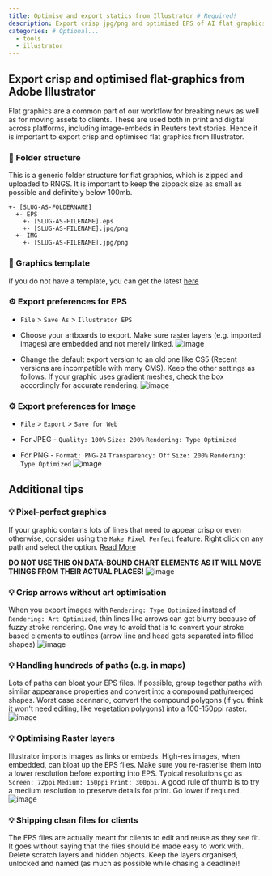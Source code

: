 ```yaml
---
title: Optimise and export statics from Illustrator # Required!
description: Export crisp jpg/png and optimised EPS of AI flat graphics # Required!
categories: # Optional...
  - tools 
  - illustrator
---
```



## Export crisp and optimised flat-graphics from Adobe Illustrator

Flat graphics are a common part of our workflow for breaking news as well as for moving assets to clients. These are used both in print and digital across platforms, including image-embeds in Reuters text stories. Hence it is important to export crisp and optimised flat graphics from Illustrator.

### 📂 Folder structure
This is a generic folder structure for flat graphics, which is zipped and uploaded to RNGS. It is important to keep the zippack size as small as possible and definitely below 100mb.
```
+- [SLUG-AS-FOLDERNAME]
  +- EPS
    +- [SLUG-AS-FILENAME].eps
    +- [SLUG-AS-FILENAME].jpg/png
  +- IMG
    +- [SLUG-AS-FILENAME].jpg/png
```


### 📃 Graphics template
If you do not have a template, you can get the latest [here](https://github.com/reuters-graphics/style-ai-templates/tree/main/ai-templates/flat)


### ⚙️ Export preferences for EPS
 - `File` > `Save As` > `Illustrator EPS`

 - Choose your artboards to export. Make sure raster layers (e.g. imported images) are embedded and not merely linked.
 ![image](https://user-images.githubusercontent.com/7580745/144425776-a4002b83-faa6-4b97-9092-a1d08f4e07c1.png)


 - Change the default export version to an old one like CS5 (Recent versions are incompatible with many CMS). Keep the other settings as follows. If your graphic uses gradient meshes, check the box accordingly for accurate rendering.
![image](https://user-images.githubusercontent.com/7580745/144425957-ed7ca778-9d0e-46dd-84b6-729f48a5d877.png)





### ⚙️ Export preferences for Image
 - `File` > `Export` > `Save for Web`

 - For JPEG - `Quality: 100%` `Size: 200%` `Rendering: Type Optimized` 
 - For PNG - `Format: PNG-24` `Transparency: Off` `Size: 200%` `Rendering: Type Optimized`
![image](https://user-images.githubusercontent.com/7580745/144426597-1c4f7746-a3cf-4977-a5de-339625078fb4.png)


## Additional tips

### 💡 Pixel-perfect graphics
If your graphic contains lots of lines that need to appear crisp or even otherwise, consider using the `Make Pixel Perfect` feature. Right click on any path and select the option. [Read More](https://helpx.adobe.com/illustrator/using/pixel-perfect.html)

**DO NOT USE THIS ON DATA-BOUND CHART ELEMENTS AS IT WILL MOVE THINGS FROM THEIR ACTUAL PLACES!**
![image](https://user-images.githubusercontent.com/7580745/144450326-4270c8b0-d8a3-4c65-a2b9-50f828c99237.png)


### 💡 Crisp arrows without art optimisation
When you export images with `Rendering: Type Optimized` instead of `Rendering: Art Optimized`, thin lines like arrows can get blurry because of fuzzy stroke rendering. One way to avoid that is to convert your stroke based elements to outlines (arrow line and head gets separated into filled shapes)
![image](https://user-images.githubusercontent.com/7580745/144431205-2934f0b9-0818-4a63-b260-8b34df3c7ad5.png)


### 💡 Handling hundreds of paths (e.g. in maps)
Lots of paths can bloat your EPS files. If possible, group together paths with similar appearance properties and convert into a compound path/merged shapes. Worst case scennario, convert the compound polygons (if you think it won't need editing, like vegetation polygons) into a 100-150ppi raster.
![image](https://user-images.githubusercontent.com/7580745/144450472-4e0f936b-44a6-4693-9792-49e3343a4280.png)


### 💡 Optimising Raster layers
Illustrator imports images as links or embeds. High-res images, when embedded, can bloat up the EPS files. Make sure you re-rasterise them into a lower resolution before exporting into EPS. Typical resolutions go as `Screen: 72ppi` `Medium: 150ppi` `Print: 300ppi`. A good rule of thumb is to try a medium resolution to preserve details for print. Go lower if reqiured.
![image](https://user-images.githubusercontent.com/7580745/144450897-a54bc721-38c3-4bc3-9012-3786f68411e2.png)


### 💡 Shipping clean files for clients
The EPS files are actually meant for clients to edit and reuse as they see fit. It goes without saying that the files should be made easy to work with. Delete scratch layers and hidden objects. Keep the layers organised, unlocked and named (as much as possible while chasing a deadline)!
